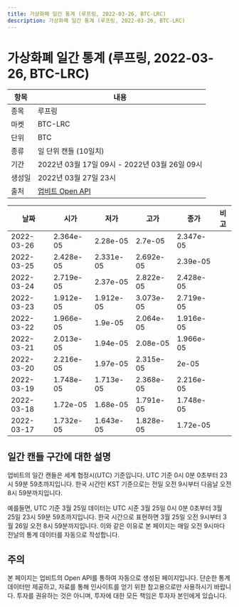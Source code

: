 ```yaml
---
title: 가상화폐 일간 통계 (루프링, 2022-03-26, BTC-LRC)
description: 가상화폐 일간 통계 (루프링, 2022-03-26, BTC-LRC)
---
```


가상화폐 일간 통계 (루프링, 2022-03-26, BTC-LRC)
===

|항목|내용|
|--|--|
|종목|루프링|
|마켓|BTC-LRC|
|단위|BTC|
|종류|일 단위 캔들 (10일치)|
|기간|2022년 03월 17일 09시 - 2022년 03월 26일 09시|
|생성일|2022년 03월 27일 23시|
|출처|[업비트 Open API](https://docs.upbit.com)|


|날짜|시가|저가|고가|종가|비고|
|--|--|--|--|--|--|
|2022-03-26|2.364e-05|2.28e-05|2.7e-05|2.347e-05|    |
|2022-03-25|2.428e-05|2.331e-05|2.692e-05|2.39e-05|    |
|2022-03-24|2.719e-05|2.37e-05|2.822e-05|2.428e-05|    |
|2022-03-23|1.912e-05|1.912e-05|3.073e-05|2.719e-05|    |
|2022-03-22|1.966e-05|1.9e-05|2.064e-05|1.916e-05|    |
|2022-03-21|2.013e-05|1.94e-05|2.08e-05|1.966e-05|    |
|2022-03-20|2.216e-05|1.97e-05|2.315e-05|2e-05|    |
|2022-03-19|1.748e-05|1.713e-05|2.368e-05|2.216e-05|    |
|2022-03-18|1.72e-05|1.68e-05|1.791e-05|1.748e-05|    |
|2022-03-17|1.732e-05|1.643e-05|1.828e-05|1.72e-05|    |


일간 캔들 구간에 대한 설명
---


업비트의 일간 캔들은 세계 협정시(UTC) 기준입니다. 
UTC 기준 0시 0분 0초부터 23시 59분 59초까지입니다. 
한국 시간인 KST 기준으로는 전일 오전 9시부터 다음날 오전 8시 59분까지입니다. 


예를들면, UTC 기준 3월 25일 데이터는 UTC 시준 3월 25일 0시 0분 0초부터 3월 25일 23시 59분 59초까지입니다. 
한국 시간으로 표현하면 3월 25일 오전 9시부터 3월 26일 오전 8시 59분까지입니다. 
이와 같은 이유로 본 페이지는 매일 오전 9시마다 전날의 통계 데이터를 자동으로 작성합니다. 


주의
---


본 페이지는 업비트의 Open API를 통하여 자동으로 생성된 페이지입니다. 
단순한 통계 데이터만 제공하고, 자료를 통해 인사이트를 얻기 위한 참고용으로만 사용하시기 바랍니다. 
투자를 권유하는 것은 아니며, 투자에 대한 모든 책임은 투자자 본인에게 있습니다. 

